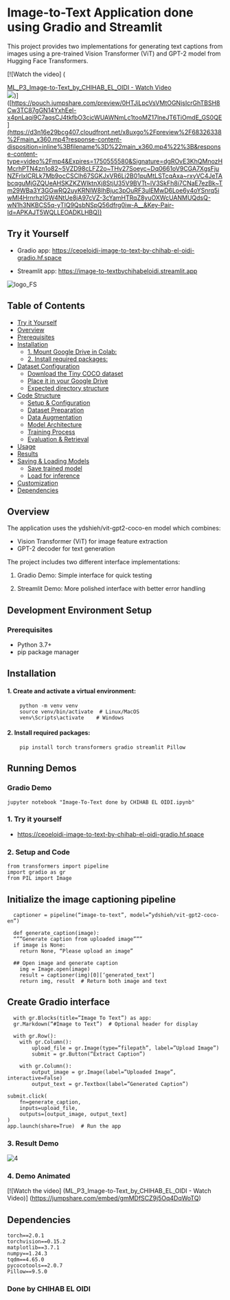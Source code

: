 # Image-to-Text Application done using Gradio and Streamlit

This project provides two implementations for generating text captions from images using a pre-trained Vision Transformer (ViT) and GPT-2 model from Hugging Face Transformers.

[![Watch the video]
(<a href="https://jmp.sh/v/gmMDfSCZ9j5Oq4DqWoTQ"><p style="margin-bottom: 0 !important;">ML_P3_Image-to-Text_by_CHIHAB_EL_OIDI - Watch Video</p><img style="max-width:400px;" src="https://previews.jumpshare.com/thumb/815bc01b796dd6f1733c957c5af1949330d3dddad4373b13981d89beb47b121f4b150c97d5f33f3e9bead2bc3cb7af57db6d1497cbdb4da035e359df11f30b0399dfafde1d7c7185f808fef6f9a98c1f06527dec44c6186dce9502c50d19cc0e"></a>)]
([https://pouch.jumpshare.com/preview/0HTJiLpcVsVMtOGNjsIcrGhTBSH8Cw3TC87gGN14YxhEel-x4pnLaqi9C7aqsCJ4tkfbO3cicWUAWNmLc1tooMZ17lneJT6TiOmdE_GS0QE](https://d3n16e29bcg407.cloudfront.net/x8uxgo%2Fpreview%2F68326338%2Fmain_x360.mp4?response-content-disposition=inline%3Bfilename%3D%22main_x360.mp4%22%3B&response-content-type=video%2Fmp4&Expires=1750555580&Signature=dgROvE3KhQMnozHMcrhPTN4zn1o82~5VZD98cLFZ2o~THv27Soeyc~Dq0661oV9CGA7XgsFjuNZFrlxlCRLk7Mb9ocCSClh67SGKJxVR6Lj2B01puMtLSTcqAxa~rxyVC4JeTAbcqguMjGZQUeAHSKZKZWIktnXj8StjU35V9BVTt~lV3SkFh8i7CNaE7ezBk~Tm29WBa3Y3GGwRQ2uyKRNlW8IhBjuc3pOuRF3ulEMwD6Loe6y4oYSnrq5iwMl4HrnrhzIGW4NtUe8jA97cVZ-3cYamHTRqZ8yuOXWcUANMUQdsQ-wN1h3NKBCS5q-yTIQ9QsbNSpQ56dfrg0iw-A__&Key-Pair-Id=APKAJT5WQLLEOADKLHBQ))

  ## Try it Yourself

  

  - Gradio app: https://ceoeloidi-image-to-text-by-chihab-el-oidi-gradio.hf.space
    
  - Streamlit app: https://image-to-textbychihabeloidi.streamlit.app



![logo_FS](https://github.com/user-attachments/assets/6657add7-916a-4aff-a1a8-419b6aa9bf0f) 



## Table of Contents

- [Try it Yourself](#try-it-yourself)
- [Overview](#overview)
- [Prerequisites](#prerequisites)
- [Installation](#installation)
  - [1. Mount Google Drive in Colab:](#1-mount-google-drive-in-colab)
  - [2. Install required packages:](#2-install-required-packages)
- [Dataset Configuration](#dataset-configuration)
  - [Download the Tiny COCO dataset](#--download-the-tiny-coco-dataset)
  - [Place it in your Google Drive](#--place-it-in-your-google-drive-at)
  - [Expected directory structure](#--expected-directory-structure)
- [Code Structure](#code-structure)
  - [Setup & Configuration](#--setup--configuration)
  - [Dataset Preparation](#--dataset-preparation)
  - [Data Augmentation](#--data-augmentation)
  - [Model Architecture](#--model-architecture)
  - [Training Process](#--training-process)
  - [Evaluation & Retrieval](#evaluation--retrieval)
- [Usage](#usage)
- [Results](#results)
- [Saving & Loading Models](#saving--loading-models)
  - [Save trained model](#save-trained-model)
  - [Load for inference](#load-for-inference)
- [Customization](#customization)
- [Dependencies](#dependencies)


## Overview

The application uses the ydshieh/vit-gpt2-coco-en model which combines:

 - Vision Transformer (ViT) for image feature extraction
 - GPT-2 decoder for text generation

The project includes two different interface implementations:

  1. Gradio Demo: Simple interface for quick testing

  2. Streamlit Demo: More polished interface with better error handling


## Development Environment Setup

### Prerequisites

  - Python 3.7+
  - pip package manager

## Installation

#### 1. Create and activate a virtual environment:

        python -m venv venv
        source venv/bin/activate  # Linux/MacOS
        venv\Scripts\activate    # Windows

#### 2. Install required packages:
   
        pip install torch transformers gradio streamlit Pillow

## Running Demos

### Gradio Demo

    jupyter notebook "Image-To-Text done by CHIHAB EL OIDI.ipynb"

### 1.	Try it yourself
    
- https://ceoeloidi-image-to-text-by-chihab-el-oidi-gradio.hf.space
        
### 2.	Setup and Code

    from transformers import pipeline
    import gradio as gr
    from PIL import Image

  ## Initialize the image captioning pipeline
      captioner = pipeline(“image-to-text”, model=”ydshieh/vit-gpt2-coco-en”)

      def generate_caption(image):
      “””Generate caption from uploaded image”””
      if image is None:
        return None, “Please upload an image”
    
      ## Open image and generate caption
        img = Image.open(image)
        result = captioner(img)[0][‘generated_text’]
        return img, result  # Return both image and text

  ## Create Gradio interface
      with gr.Blocks(title=”Image To Text”) as app:
      gr.Markdown(“#Image to Text”)  # Optional header for display

      with gr.Row():
        with gr.Column():
            upload_file = gr.Image(type=”filepath”, label=”Upload Image”)
            submit = gr.Button(“Extract Caption”)
        
        with gr.Column():
            output_image = gr.Image(label=”Uploaded Image”, interactive=False)
            output_text = gr.Textbox(label=”Generated Caption”)

    submit.click(
        fn=generate_caption,
        inputs=upload_file,
        outputs=[output_image, output_text]
    )
    app.launch(share=True)  # Run the app




  ### 3.	Result Demo

  ![4](https://github.com/user-attachments/assets/27384cf4-3608-4cec-ac96-6227446cf6d0)


  ### 4.	Demo Animated

    
  [![Watch the video]
  (ML_P3_Image-to-Text_by_CHIHAB_EL_OIDI - Watch Video)]
  (https://jumpshare.com/embed/gmMDfSCZ9j5Oq4DqWoTQ)


## Dependencies

    torch==2.0.1
    torchvision==0.15.2
    matplotlib==3.7.1
    numpy==1.24.3
    tqdm==4.65.0
    pycocotools==2.0.7
    Pillow==9.5.0

### Done by CHIHAB EL OIDI
